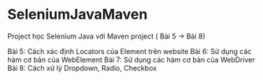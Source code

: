 # SeleniumJavaMaven
Project học Selenium Java với Maven project ( Bài 5 -> Bài 8)

Bài 5: Cách xác định Locators của Element trên website
Bài 6: Sử dụng các hàm cơ bản của WebElement
Bài 7: Sử dụng các hàm cơ bản của WebDriver
Bài 8: Cách xử lý Dropdown, Radio, Checkbox
